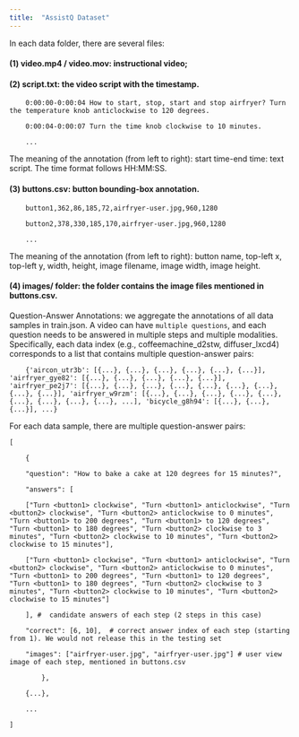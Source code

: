 ```yaml
---
title:  "AssistQ Dataset"
---
```



In each data folder, there are several files: 

#### (1) video.mp4 / video.mov: instructional video;

#### (2) script.txt: the video script with the timestamp. 


        0:00:00-0:00:04 How to start, stop, start and stop airfryer? Turn the temperature knob anticlockwise to 120 degrees. 

        0:00:04-0:00:07 Turn the time knob clockwise to 10 minutes. 

        ...

The meaning of the annotation (from left to right): start time-end time: text script. The time format follows HH:MM:SS.

#### (3) buttons.csv: button bounding-box annotation. 
 

        button1,362,86,185,72,airfryer-user.jpg,960,1280

        button2,378,330,185,170,airfryer-user.jpg,960,1280

        ...

The meaning of the annotation (from left to right): button name, top-left x, top-left y, width, height, image filename, image width, image height. 

#### (4) images/ folder: the folder contains the image files mentioned in buttons.csv.

Question-Answer Annotations: we aggregate the annotations of all data samples in train.json. A video can have `multiple questions`, and each question needs to be answered in multiple steps and multiple modalities. Specifically, each data index (e.g., coffeemachine_d2stw, diffuser_lxcd4) corresponds to a list that contains multiple question-answer pairs:

        {'aircon_utr3b': [{...}, {...}, {...}, {...}, {...}, {...}], 'airfryer_gye82': [{...}, {...}, {...}, {...}, {...}], 'airfryer_pe2j7': [{...}, {...}, {...}, {...}, {...}, {...}, {...}, {...}, {...}], 'airfryer_w9rzm': [{...}, {...}, {...}, {...}, {...}, {...}, {...}, {...}, {...}, ...], 'bicycle_g8h94': [{...}, {...}, {...}], ...}

For each data sample, there are multiple question-answer pairs:

    [ 

        { 

        "question": "How to bake a cake at 120 degrees for 15 minutes?", 

        "answers": [

        ["Turn <button1> clockwise", "Turn <button1> anticlockwise", "Turn <button2> clockwise", "Turn <button2> anticlockwise to 0 minutes", "Turn <button1> to 200 degrees", "Turn <button1> to 120 degrees", "Turn <button1> to 180 degrees", "Turn <button2> clockwise to 3 minutes", "Turn <button2> clockwise to 10 minutes", "Turn <button2> clockwise to 15 minutes"], 

        ["Turn <button1> clockwise", "Turn <button1> anticlockwise", "Turn <button2> clockwise", "Turn <button2> anticlockwise to 0 minutes", "Turn <button1> to 200 degrees", "Turn <button1> to 120 degrees", "Turn <button1> to 180 degrees", "Turn <button2> clockwise to 3 minutes", "Turn <button2> clockwise to 10 minutes", "Turn <button2> clockwise to 15 minutes"]

        ], #  candidate answers of each step (2 steps in this case)

        "correct": [6, 10],  # correct answer index of each step (starting from 1). We would not release this in the testing set

        "images": ["airfryer-user.jpg", "airfryer-user.jpg"] # user view image of each step, mentioned in buttons.csv

            },

        {...},

        ...

    ]
